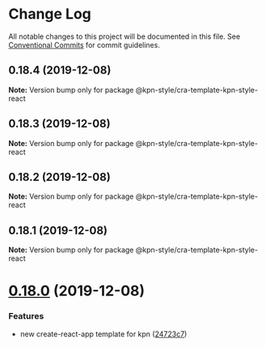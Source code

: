 # Change Log

All notable changes to this project will be documented in this file.
See [Conventional Commits](https://conventionalcommits.org) for commit guidelines.

## 0.18.4 (2019-12-08)

**Note:** Version bump only for package @kpn-style/cra-template-kpn-style-react





## 0.18.3 (2019-12-08)

**Note:** Version bump only for package @kpn-style/cra-template-kpn-style-react





## 0.18.2 (2019-12-08)

**Note:** Version bump only for package @kpn-style/cra-template-kpn-style-react





## 0.18.1 (2019-12-08)

**Note:** Version bump only for package @kpn-style/cra-template-kpn-style-react





# [0.18.0](https://github.com/kpn/kpn-style-react/compare/v0.17.0...v0.18.0) (2019-12-08)


### Features

* new create-react-app template for kpn ([24723c7](https://github.com/kpn/kpn-style-react/commit/24723c7d0927753d51e90191392aa576a59a32de))
